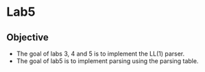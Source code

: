 # Lab5
## Objective
* The goal of labs 3, 4 and 5 is to implement the LL(1) parser.
* The goal of lab5 is to implement parsing using the parsing table.
